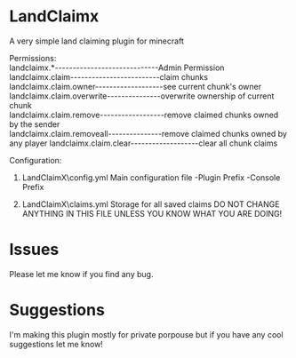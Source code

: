 # LandClaimx
A very simple land claiming plugin for minecraft

Permissions:  
landclaimx.*-----------------------------Admin Permission  
landclaimx.claim-------------------------claim chunks  
landclaimx.claim.owner-------------------see current chunk's owner  
landclaimx.claim.overwrite---------------overwrite ownership of current chunk  
landclaimx.claim.remove------------------remove claimed chunks owned by the sender  
landclaimx.claim.removeall---------------remove claimed chunks owned by any player
landclaimx.claim.clear-------------------clear all chunk claims

Configuration:

1. LandClaimX\config.yml
    Main configuration file
      -Plugin Prefix
      -Console Prefix

2. LandClaimX\claims.yml
    Storage for all saved claims
    DO NOT CHANGE ANYTHING IN THIS FILE UNLESS YOU KNOW WHAT YOU ARE DOING!
    
    
   

# Issues

Please let me know if you find any bug.

# Suggestions

I'm making this plugin mostly for private porpouse but if you have any cool suggestions let me know!
